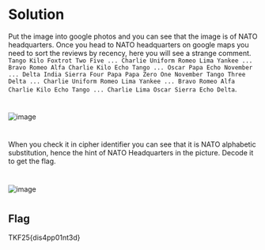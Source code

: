 # Solution
Put the image into google photos and you can see that the image is of NATO headquarters. Once you head to NATO headquarters on google maps you need to sort the reviews by recency, here you will see a strange comment. </br>```Tango Kilo Foxtrot Two Five ... Charlie Uniform Romeo Lima Yankee ... Bravo Romeo Alfa Charlie Kilo Echo Tango ... Oscar Papa Echo November ... Delta India Sierra Four Papa Papa Zero One November Tango Three Delta ... Charlie Uniform Romeo Lima Yankee ... Bravo Romeo Alfa Charlie Kilo Echo Tango ... Charlie Lima Oscar Sierra Echo Delta```.</br> 
#
![image](https://github.com/user-attachments/assets/b6384af3-74c4-40a9-a2c0-cee2e2214b3d)
#
When you check it in cipher identifier you can see that it is NATO alphabetic substitution, hence the hint of NATO Headquarters in the picture. Decode it to get the flag.
#
![image](https://github.com/user-attachments/assets/37d7ace7-824b-4e0d-b36b-1307da0100f1)
#
## Flag
TKF25{dis4pp01nt3d}
